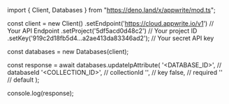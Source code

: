 import { Client, Databases } from "https://deno.land/x/appwrite/mod.ts";

const client = new Client()
    .setEndpoint('https://cloud.appwrite.io/v1') // Your API Endpoint
    .setProject('5df5acd0d48c2') // Your project ID
    .setKey('919c2d18fb5d4...a2ae413da83346ad2'); // Your secret API key

const databases = new Databases(client);

const response = await databases.updateIpAttribute(
    '<DATABASE_ID>', // databaseId
    '<COLLECTION_ID>', // collectionId
    '', // key
    false, // required
    '' // default
);

console.log(response);
